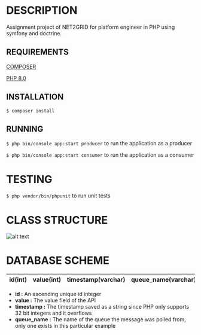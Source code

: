 # DESCRIPTION
Assignment project of NET2GRID for platform engineer in PHP using symfony and doctrine.

## REQUIREMENTS
[COMPOSER](https://getcomposer.org/)

[PHP 8.0](https://www.php.net/)

## INSTALLATION
`$ composer install`

## RUNNING
`$ php bin/console app:start producer` to run the application as a producer

`$ php bin/console app:start consumer` to run the application as a consumer

# TESTING
`$ php vendor/bin/phpunit` to run unit tests

# CLASS STRUCTURE

![alt text](https://i.imgur.com/NrhXssg.png)

# DATABASE SCHEME

| id(int) | value(int) | timestamp(varchar) | queue_name(varchar) |
|---------|------------|--------------------|---------------------|

- **id :** An ascending unique id integer
- **value :** The value field of the API
- **timestamp :** The timestamp saved as a string since PHP only supports 32 bit integers and it overflows
- **queue_name :** The name of the queue the message was polled from, only one exists in this particular example